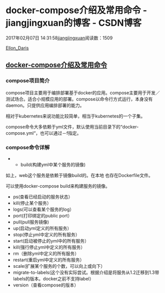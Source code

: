 # docker-compose介绍及常用命令 - jiangjingxuan的博客 - CSDN博客





2017年02月07日 14:31:58[jiangjingxuan](https://me.csdn.net/jiangjingxuan)阅读数：1509










[Ellon_Daris](http://www.cnblogs.com/Ellon-Daris/)



## [docker-compose介绍及常用命令](http://www.cnblogs.com/Ellon-Daris/p/5455062.html)


### compose项目简介

compose项目主要用于编排部署基于docker的应用。compose主要用于开发／测试场合。适合小规模应用的部署。compose以命令行方式运行，本身没有daemon。只提供应用编排部署的能力。


相对于kubernetes来说功能比较简单，相当于kubernetes的一个子集。

compose命令大多依赖于yml文件，默认使用当前目录下的“docker-compose.yml“，也可以通过－f指定。

### compose命令详解
- - build(构建yml中某个服务的镜像) 

如上，web这个服务是依赖于镜像build的。在本地 也存在Dockerfile文件。 

可以使用docker-compose build来构建服务的镜像。 
- ps(查看已经启动的服务状态）
- kill(停止某个服务）
- logs(可以查看某个服务的log）
- port(打印绑定的public port） 
- pull(pull服务镜像) 
- up(启动yml定义的所有服务）
- stop(停止yml中定义的所有服务）
- start(启动被停止的yml中的所有服务） 
- kill(强行停止yml中定义的所有服务）
- rm（删除yml中定义的所有服务）
- restart(重启yml中定义的所有服务） 
- scale(扩展某个服务的个数，可以向上或向下）
- migrate-to-labels(这个没有实际尝试。根据介绍是将服务从1.2迁移到1.3带labels的版本。docker之前不支持label）
- version（查看compose的版本）





